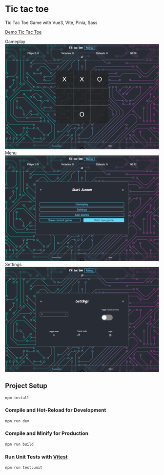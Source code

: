 # Tic tac toe

Tic Tac Toe Game with Vue3, Vite, Pinia, Sass

[Demo Tic Tac Toe](https://anzhela139-tic-tac-vue-game.netlify.app/)

Gameplay ![image info](https://github.com/Anzhela139/Tic-tac-toe/blob/main/screenshots/gameplay.png)
Menu ![image info](https://github.com/Anzhela139/Tic-tac-toe/blob/main/screenshots/menu.png)
Settings ![image info](https://github.com/Anzhela139/Tic-tac-toe/blob/main/screenshots/settings.png)


## Project Setup

```sh
npm install
```

### Compile and Hot-Reload for Development

```sh
npm run dev
```

### Compile and Minify for Production

```sh
npm run build
```

### Run Unit Tests with [Vitest](https://vitest.dev/)

```sh
npm run test:unit
```
